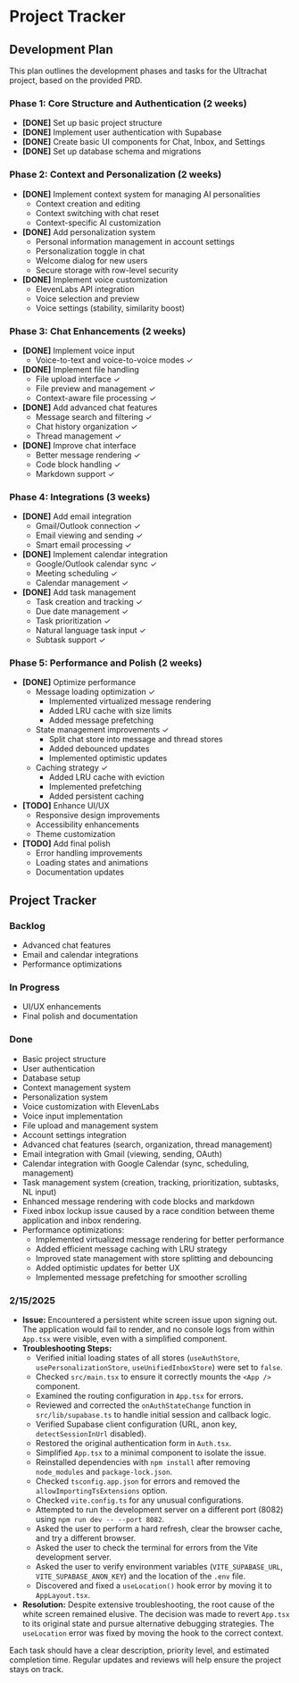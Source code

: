 # Project Tracker

## Development Plan

This plan outlines the development phases and tasks for the Ultrachat project, based on the provided PRD.

### Phase 1: Core Structure and Authentication (2 weeks)

-   **[DONE]** Set up basic project structure
-   **[DONE]** Implement user authentication with Supabase
-   **[DONE]** Create basic UI components for Chat, Inbox, and Settings
-   **[DONE]** Set up database schema and migrations

### Phase 2: Context and Personalization (2 weeks)

-   **[DONE]** Implement context system for managing AI personalities
    - Context creation and editing
    - Context switching with chat reset
    - Context-specific AI customization
-   **[DONE]** Add personalization system
    - Personal information management in account settings
    - Personalization toggle in chat
    - Welcome dialog for new users
    - Secure storage with row-level security
-   **[DONE]** Implement voice customization
    - ElevenLabs API integration
    - Voice selection and preview
    - Voice settings (stability, similarity boost)

### Phase 3: Chat Enhancements (2 weeks)

-   **[DONE]** Implement voice input
    - Voice-to-text and voice-to-voice modes ✓
-   **[DONE]** Implement file handling
    - File upload interface ✓
    - File preview and management ✓
    - Context-aware file processing ✓
-   **[DONE]** Add advanced chat features
    - Message search and filtering ✓
    - Chat history organization ✓
    - Thread management ✓
-   **[DONE]** Improve chat interface
    - Better message rendering ✓
    - Code block handling ✓
    - Markdown support ✓

### Phase 4: Integrations (3 weeks)

-   **[DONE]** Add email integration
    - Gmail/Outlook connection ✓
    - Email viewing and sending ✓
    - Smart email processing ✓
-   **[DONE]** Implement calendar integration
    - Google/Outlook calendar sync ✓
    - Meeting scheduling ✓
    - Calendar management ✓
-   **[DONE]** Add task management
    - Task creation and tracking ✓
    - Due date management ✓
    - Task prioritization ✓
    - Natural language task input ✓
    - Subtask support ✓

### Phase 5: Performance and Polish (2 weeks)

-   **[DONE]** Optimize performance
    - Message loading optimization ✓
      - Implemented virtualized message rendering
      - Added LRU cache with size limits
      - Added message prefetching
    - State management improvements ✓
      - Split chat store into message and thread stores
      - Added debounced updates
      - Implemented optimistic updates
    - Caching strategy ✓
      - Added LRU cache with eviction
      - Implemented prefetching
      - Added persistent caching
-   **[TODO]** Enhance UI/UX
    - Responsive design improvements
    - Accessibility enhancements
    - Theme customization
-   **[TODO]** Add final polish
    - Error handling improvements
    - Loading states and animations
    - Documentation updates

## Project Tracker

### Backlog
- Advanced chat features
- Email and calendar integrations
- Performance optimizations

### In Progress
- UI/UX enhancements
- Final polish and documentation

### Done
- Basic project structure
- User authentication
- Database setup
- Context management system
- Personalization system
- Voice customization with ElevenLabs
- Voice input implementation
- File upload and management system
- Account settings integration
- Advanced chat features (search, organization, thread management)
- Email integration with Gmail (viewing, sending, OAuth)
- Calendar integration with Google Calendar (sync, scheduling, management)
- Task management system (creation, tracking, prioritization, subtasks, NL input)
- Enhanced message rendering with code blocks and markdown
- Fixed inbox lockup issue caused by a race condition between theme application and inbox rendering.
- Performance optimizations:
  - Implemented virtualized message rendering for better performance
  - Added efficient message caching with LRU strategy
  - Improved state management with store splitting and debouncing
  - Added optimistic updates for better UX
  - Implemented message prefetching for smoother scrolling


### 2/15/2025

- **Issue:** Encountered a persistent white screen issue upon signing out. The application would fail to render, and no console logs from within `App.tsx` were visible, even with a simplified component.
- **Troubleshooting Steps:**
  - Verified initial loading states of all stores (`useAuthStore`, `usePersonalizationStore`, `useUnifiedInboxStore`) were set to `false`.
  - Checked `src/main.tsx` to ensure it correctly mounts the `<App />` component.
  - Examined the routing configuration in `App.tsx` for errors.
  - Reviewed and corrected the `onAuthStateChange` function in `src/lib/supabase.ts` to handle initial session and callback logic.
  - Verified Supabase client configuration (URL, anon key, `detectSessionInUrl` disabled).
  - Restored the original authentication form in `Auth.tsx`.
  - Simplified `App.tsx` to a minimal component to isolate the issue.
  - Reinstalled dependencies with `npm install` after removing `node_modules` and `package-lock.json`.
  - Checked `tsconfig.app.json` for errors and removed the `allowImportingTsExtensions` option.
  - Checked `vite.config.ts` for any unusual configurations.
  - Attempted to run the development server on a different port (8082) using `npm run dev -- --port 8082`.
  - Asked the user to perform a hard refresh, clear the browser cache, and try a different browser.
  - Asked the user to check the terminal for errors from the Vite development server.
  - Asked the user to verify environment variables (`VITE_SUPABASE_URL`, `VITE_SUPABASE_ANON_KEY`) and the location of the `.env` file.
  - Discovered and fixed a `useLocation()` hook error by moving it to `AppLayout.tsx`.
- **Resolution:**  Despite extensive troubleshooting, the root cause of the white screen remained elusive.  The decision was made to revert `App.tsx` to its original state and pursue alternative debugging strategies. The `useLocation` error was fixed by moving the hook to the correct context.

Each task should have a clear description, priority level, and estimated completion time. Regular updates and reviews will help ensure the project stays on track.